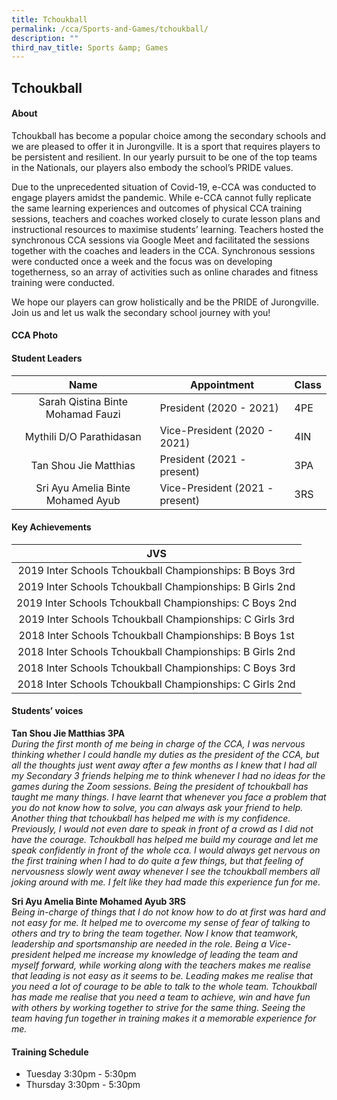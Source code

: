 ```yaml
---
title: Tchoukball
permalink: /cca/Sports-and-Games/tchoukball/
description: ""
third_nav_title: Sports &amp; Games
---
```

## Tchoukball

#### About
Tchoukball has become a popular choice among the secondary schools and we are pleased to offer it in Jurongville. It is a sport that requires players to be persistent and resilient. In our yearly pursuit to be one of the top teams in the Nationals, our players also embody the school’s PRIDE values.  
  
Due to the unprecedented situation of Covid-19, e-CCA was conducted to engage players amidst the pandemic. While e-CCA cannot fully replicate the same learning experiences and outcomes of physical CCA training sessions, teachers and coaches worked closely to curate lesson plans and instructional resources to maximise students’ learning. Teachers hosted the synchronous CCA sessions via Google Meet and facilitated the sessions together with the coaches and leaders in the CCA. Synchronous sessions were conducted once a week and the focus was on developing togetherness, so an array of activities such as online charades and fitness training were conducted.  
  
We hope our players can grow holistically and be the PRIDE of Jurongville. Join us and let us walk the secondary school journey with you!

#### CCA Photo


#### Student Leaders

| Name | Appointment | Class |
|:---:|---|---|
| Sarah Qistina Binte Mohamad Fauzi | President (2020 - 2021) | 4PE |
| Mythili D/O Parathidasan | Vice-President (2020 - 2021) | 4IN |
| Tan Shou Jie Matthias | President (2021 - present) | 3PA |
| Sri Ayu Amelia Binte Mohamed Ayub | Vice-President (2021 - present) | 3RS |

#### Key Achievements

| JVS |
|:---:|
| 2019 Inter Schools Tchoukball Championships: B Boys 3rd |
| 2019 Inter Schools Tchoukball Championships: B Girls 2nd |
| 2019 Inter Schools Tchoukball Championships: C Boys 2nd |
| 2019 Inter Schools Tchoukball Championships: C Girls 3rd |
| 2018 Inter Schools Tchoukball Championships: B Boys 1st |
| 2018 Inter Schools Tchoukball Championships: B Girls 2nd |
| 2018 Inter Schools Tchoukball Championships: C Boys 3rd |
| 2018 Inter Schools Tchoukball Championships: C Girls 2nd |

#### Students’ voices
**Tan Shou Jie Matthias 3PA** <br>
_During the first month of me being in charge of the CCA, I was nervous thinking whether I could handle my duties as the president of the CCA, but all the thoughts just went away after a few months as I knew that I had all my Secondary 3 friends helping me to think whenever I had no ideas for the games during the Zoom sessions. Being the president of tchoukball has taught me many things. I have learnt that whenever you face a problem that you do not know how to solve, you can always ask your friend to help. Another thing that tchoukball has helped me with is my confidence. Previously, I would not even dare to speak in front of a crowd as I did not have the courage. Tchoukball has helped me build my courage and let me speak confidently in front of the whole cca. I would always get nervous on the first training when I had to do quite a few things, but that feeling of nervousness slowly went away whenever I see the tchoukball members all joking around with me. I felt like they had made this experience fun for me._  
  
**Sri Ayu Amelia Binte Mohamed Ayub 3RS** <br>
_Being in-charge of things that I do not know how to do at first was hard and not easy for me. It helped me to overcome my sense of fear of talking to others and try to bring the team together. Now I know that teamwork, leadership and sportsmanship are needed in the role. Being a Vice-president helped me increase my knowledge of leading the team and myself forward, while working along with the teachers makes me realise that leading is not easy as it seems to be. Leading makes me realise that you need a lot of courage to be able to talk to the whole team. Tchoukball has made me realise that you need a team to achieve, win and have fun with others by working together to strive for the same thing. Seeing the team having fun together in training makes it a memorable experience for me._  

#### Training Schedule
- Tuesday 3:30pm - 5:30pm<br>
- Thursday 3:30pm - 5:30pm